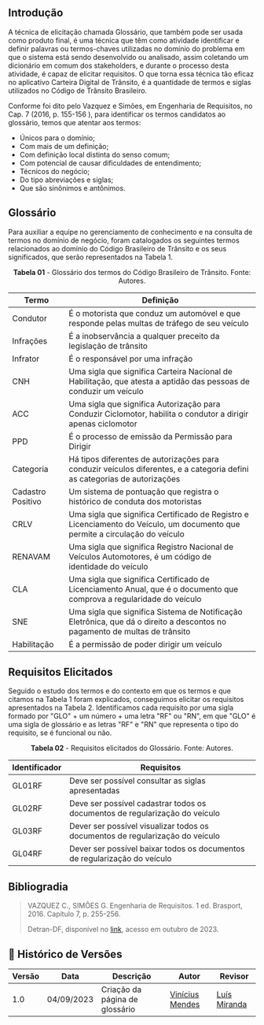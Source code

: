 ## Introdução
A técnica de elicitação chamada Glossário, que também pode ser usada como produto final, é uma técnica que têm como atividade identificar e definir palavras ou termos-chaves utilizadas no domínio do problema em que o sistema está sendo desenvolvido ou analisado, assim coletando um dicionário em comum dos stakeholders, e durante o processo desta atividade, é capaz de elicitar requisitos. O que torna essa técnica tão eficaz no aplicativo Carteira Digital de Trânsito, é a quantidade de termos e siglas utilizados no Código de Trânsito Brasileiro.

Conforme foi dito pelo Vazquez e Simões, em  Engenharia de Requisitos, no Cap. 7 (2016, p. 155-156  ), para identificar os termos candidatos ao glossário, temos que atentar aos termos:
- Únicos para o domínio;
- Com mais de um definição;
- Com definição local distinta do senso comum;
- Com potencial de causar dificuldades de entendimento;
- Técnicos do negócio;
- Do tipo abreviações e siglas;
- Que são sinônimos e antônimos.

## Glossário
Para auxiliar a equipe no gerenciamento de conhecimento e na consulta de termos no domínio de negócio, foram catalogados os seguintes termos relacionados ao domínio do Código Brasileiro de Trânsito e os seus significados, que serão representados na Tabela 1.

<p align="center"><b>Tabela 01</b> - Glossário dos termos do Código Brasileiro de Trânsito. Fonte: Autores.</p>

| Termo | Definição |
|-------|-----------|
|Condutor|É o motorista que conduz um automóvel e que responde pelas multas de tráfego de seu veículo |
|Infrações|É a inobservância a qualquer preceito da legislação de trânsito|
|Infrator|É o responsável por uma infração |
|CNH|Uma sigla que significa Carteira Nacional de Habilitação, que atesta a aptidão das pessoas de conduzir um veículo |
|ACC|Uma sigla que significa Autorização para Conduzir Ciclomotor, habilita o condutor a dirigir apenas ciclomotor |
|PPD|É o processo de emissão da Permissão para Dirigir |
|Categoria| Há tipos diferentes de autorizações para conduzir veículos diferentes, e a categoria defini as categorias de autorizações |
|Cadastro Positivo| Um sistema de pontuação que registra o histórico de conduta dos motoristas |
|CRLV| Uma sigla que significa Certificado de Registro e Licenciamento do Veículo, um documento que permite a circulação do veículo |
|RENAVAM| Uma sigla que significa Registro Nacional de Veículos Automotores, é um código de identidade do veículo |
|CLA|Uma sigla que significa Certificado de Licenciamento Anual, que é o documento que comprova a regularidade do veículo |
|SNE|Uma sigla que significa Sistema de Notificação Eletrônica, que dá o direito a descontos no pagamento de multas de trânsito |
|Habilitação| É a permissão de poder dirigir um veículo |

## Requisitos Elicitados
Seguido o estudo dos termos e do contexto em que os termos e que citamos na Tabela 1 foram explicados, conseguimos elicitar os requisitos apresentados na Tabela 2. Identificamos cada requisito por uma sigla formado por "GLO"  + um número +  uma letra "RF" ou "RN", em que "GLO" é uma sigla de glossário e as letras "RF" e "RN" que representa o tipo do requisito, se é funcional ou não.

<p align="center"><b>Tabela 02</b> - Requisitos elicitados do Glossário. Fonte: Autores.</p>

| Identificador | Requisitos |
|--------------|------------|
|GL01RF| Deve ser possível consultar as siglas apresentadas|
|GL02RF| Deve ser possível cadastrar todos os documentos de regularização do veículo |
|GL03RF| Dever ser possível visualizar todos os documentos de regularização do veículo|
|GL04RF| Dever ser possível baixar todos os documentos de regularização do veículo|

## Bibliogradia
> VAZQUEZ C., SIMÕES G.  Engenharia de Requisitos. 1 ed. Brasport, 2016. Capítulo 7, p. 255-256.
>
> Detran-DF, disponível no [link](https://www.detran.df.gov.br/), acesso em outubro de 2023.

## 📑 Histórico de Versões
| **Versão**   |   **Data**   | **Descrição** | **Autor** | **Revisor** |
|--------|---------|-----------|--------|---------|
|1.0| 04/09/2023 | Criação da página de glossário | [Vinícius Mendes](https://github.com/yabamiah)| [Luís Miranda](https://github.com/LuisMiranda10) |
